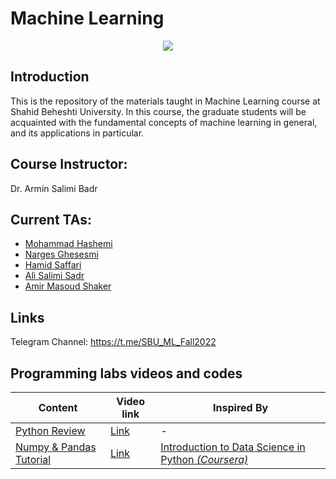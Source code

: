 # Machine Learning

<p align="center">
  <img src="https://github.com/SBU-CE/Machine-Learning/blob/main/images/course-logo.jpg">	
</p>

## Introduction

This is the repository of the materials taught in Machine Learning course at Shahid Beheshti University. In this course, the graduate students will be acquainted with the fundamental concepts of machine learning in general, and its applications in particular.

## Course Instructor:

Dr. Armin Salimi Badr

## Current TAs:

- [Mohammad Hashemi](https://github.com/mohammadhashemii)
- [Narges Ghesesmi](https://github.com/NNargesNN)
- [Hamid Saffari](https://github.com/hamidds)
- [Ali Salimi Sadr]()
- [Amir Masoud Shaker]()

## Links

Telegram Channel: https://t.me/SBU_ML_Fall2022

## Programming labs videos and codes

| Content                                                                                              | Video link        | Inspired By |
| ---------------------------------------------------------------------------------------------------- | ----------------- | ----------- |
| [Python Review](https://github.com/SBU-CE/Machine-Learning/tree/main/fall-2022/labs/1_python-review) | [Link](https://drive.google.com/folderview?id=1-b8vpjIznlRBWwsKzA2WrPD-RztXIh4u) | - |
| [Numpy & Pandas Tutorial](https://github.com/SBU-CE/Machine-Learning/tree/main/fall-2022/labs/2_numpy-pandas-sklearn-tutorial) | [Link](https://drive.google.com/file/d/1ZLOUAnUGW4U3liXG90SxE7aoZ1IcQ9Wl/view?usp=sharing) | [Introduction to Data Science in Python *(Coursera)*](https://www.coursera.org/learn/python-data-analysis) |
